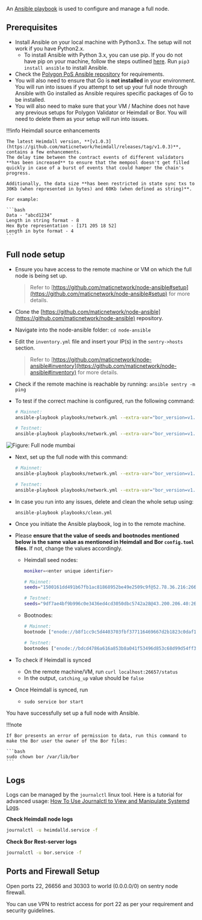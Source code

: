
An [Ansible playbook](https://docs.ansible.com/ansible/latest/user_guide/playbooks_intro.html) is used to
configure and manage a full node. 

## Prerequisites

- Install Ansible on your local machine with Python3.x. The setup will not work if you have Python2.x.
    - To install Ansible with Python 3.x, you can use pip. If you do not have pip on your machine,
      follow the steps outlined [here](https://pip.pypa.io/en/stable/). Run `pip3 install ansible` to install
      Ansible.
- Check the [Polygon PoS Ansible repository](https://github.com/maticnetwork/node-ansible#requirements) for
  requirements.
- You will also need to ensure that Go is **not installed** in your environment. You will run into issues if you attempt to set up your full node through Ansible with Go installed as Ansible requires specific packages of Go to be installed.
- You will also need to make sure that your VM / Machine does not have any previous setups for Polygon Validator or Heimdall or Bor. You will need to delete them as your setup will run into issues.

!!!info
    Heimdall source enhancements

    The latest Heimdall version, **[v1.0.3](https://github.com/maticnetwork/heimdall/releases/tag/v1.0.3)**, contains a few enhancements.
    The delay time between the contract events of different validators **has been increased** to ensure that the mempool doesn't get filled quickly in case of a burst of events that could hamper the chain's progress.

    Additionally, the data size **has been restricted in state sync txs to 30Kb (when represented in bytes) and 60Kb (when defined as string)**.

    For example:

    ```bash
    Data - "abcd1234"
    Length in string format - 8
    Hex Byte representation - [171 205 18 52]
    Length in byte format - 4
    ```
    

## Full node setup

- Ensure you have access to the remote machine or VM on which the full node is being set up.
  > Refer to [https://github.com/maticnetwork/node-ansible#setup](https://github.com/maticnetwork/node-ansible#setup) for more details.
- Clone the [https://github.com/maticnetwork/node-ansible](https://github.com/maticnetwork/node-ansible) repository.
- Navigate into the node-ansible folder: `cd node-ansible`
- Edit the `inventory.yml` file and insert your IP(s) in the `sentry->hosts` section.
  > Refer to [https://github.com/maticnetwork/node-ansible#inventory](https://github.com/maticnetwork/node-ansible#inventory) for more details.
- Check if the remote machine is reachable by running: `ansible sentry -m ping`
- To test if the correct machine is configured, run the following command:

  ```bash
  # Mainnet:
  ansible-playbook playbooks/network.yml --extra-var="bor_version=v1.0.0 heimdall_version=v1.0.3 network=mainnet node_type=sentry" --list-hosts

  # Testnet:
  ansible-playbook playbooks/network.yml --extra-var="bor_version=v1.1.0 heimdall_version=v1.0.3 network=mumbai node_type=sentry" --list-hosts
  ```

![Figure: Full node mumbai](../../../img/pos/full-node-mumbai.png)

- Next, set up the full node with this command:

  ```bash
  # Mainnet:
  ansible-playbook playbooks/network.yml --extra-var="bor_version=v1.1.0 heimdall_version=v1.0.3 network=mainnet node_type=sentry"

  # Testnet:
  ansible-playbook playbooks/network.yml --extra-var="bor_version=v1.0.0 heimdall_version=v1.0.3 network=mumbai node_type=sentry"
  ```

- In case you run into any issues, delete and clean the whole setup using:
  ```
  ansible-playbook playbooks/clean.yml
  ```

- Once you initiate the Ansible playbook, log in to the remote machine.

- Please **ensure that the value of seeds and bootnodes mentioned below is the same value as mentioned in Heimdall and Bor `config.toml` files**. If not, change the values accordingly.

  - Heimdall seed nodes:

    ```bash
    moniker=<enter unique identifier>

    # Mainnet:
    seeds="1500161dd491b67fb1ac81868952be49e2509c9f@52.78.36.216:26656,dd4a3f1750af5765266231b9d8ac764599921736@3.36.224.80:26656,8ea4f592ad6cc38d7532aff418d1fb97052463af@34.240.245.39:26656,e772e1fb8c3492a9570a377a5eafdb1dc53cd778@54.194.245.5:26656,6726b826df45ac8e9afb4bdb2469c7771bd797f1@52.209.21.164:26656"

    # Testnet:
    seeds="9df7ae4bf9b996c0e3436ed4cd3050dbc5742a28@43.200.206.40:26656,d9275750bc877b0276c374307f0fd7eae1d71e35@54.216.248.9:26656,1a3258eb2b69b235d4749cf9266a94567d6c0199@52.214.83.78:26656"
    ```
  - Bootnodes:

    ```bash
    # Mainnet:
    bootnode ["enode://b8f1cc9c5d4403703fbf377116469667d2b1823c0daf16b7250aa576bacf399e42c3930ccfcb02c5df6879565a2b8931335565f0e8d3f8e72385ecf4a4bf160a@3.36.224.80:30303", "enode://8729e0c825f3d9cad382555f3e46dcff21af323e89025a0e6312df541f4a9e73abfa562d64906f5e59c51fe6f0501b3e61b07979606c56329c020ed739910759@54.194.245.5:30303"]

    # Testnet:
    bootnodes ["enode://bdcd4786a616a853b8a041f53496d853c68d99d54ff305615cd91c03cd56895e0a7f6e9f35dbf89131044e2114a9a782b792b5661e3aff07faf125a98606a071@43.200.206.40:30303", "enode://209aaf7ed549cf4a5700fd833da25413f80a1248bd3aa7fe2a87203e3f7b236dd729579e5c8df61c97bf508281bae4969d6de76a7393bcbd04a0af70270333b3@54.216.248.9:30303"]
    ```

- To check if Heimdall is synced
    - On the remote machine/VM, run `curl localhost:26657/status`
    - In the output, `catching_up` value should be `false`

- Once Heimdall is synced, run
    - `sudo service bor start`

You have successfully set up a full node with Ansible.

!!!note
    
    If Bor presents an error of permission to data, run this command to make the Bor user the owner of the Bor files:

    ```bash
    sudo chown bor /var/lib/bor
    ```

## Logs

Logs can be managed by the `journalctl` linux tool. Here is a tutorial for advanced usage: [How To Use Journalctl to View and Manipulate Systemd Logs](https://www.digitalocean.com/community/tutorials/how-to-use-journalctl-to-view-and-manipulate-systemd-logs).

**Check Heimdall node logs**

```bash
journalctl -u heimdalld.service -f
```

**Check Bor Rest-server logs**

```bash
journalctl -u bor.service -f
```

## Ports and Firewall Setup

Open ports 22, 26656 and 30303 to world (0.0.0.0/0) on sentry node firewall.

You can use VPN to restrict access for port 22 as per your requirement and security guidelines.
